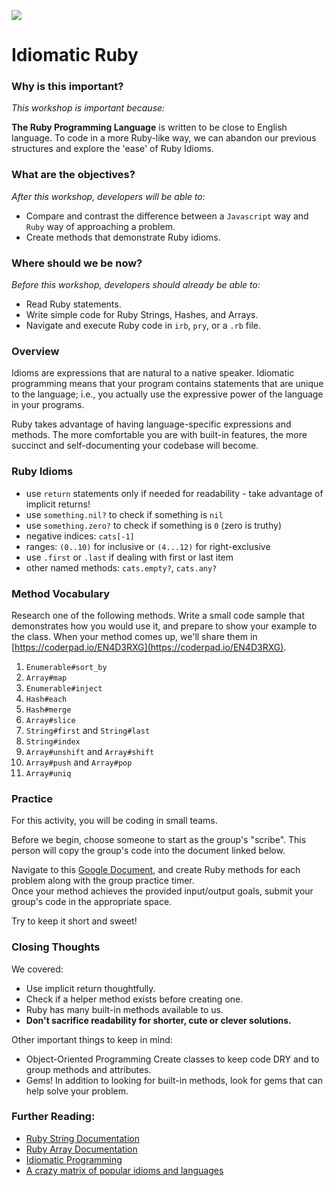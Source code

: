 <!--
Market: SF
-->

![](https://ga-dash.s3.amazonaws.com/production/assets/logo-9f88ae6c9c3871690e33280fcf557f33.png)

# Idiomatic Ruby

### Why is this important?
<!-- framing the "why" in big-picture/real world examples -->
*This workshop is important because:*

**The Ruby Programming Language** is written to be close to English language.  To code in a more Ruby-like way, we can abandon our previous structures and explore the 'ease' of Ruby Idioms.

### What are the objectives?
<!-- specific/measurable goal for students to achieve -->
*After this workshop, developers will be able to:*

- Compare and contrast the difference between a `Javascript` way and `Ruby` way of approaching a problem.
- Create methods that demonstrate Ruby idioms.

### Where should we be now?
<!-- call out the skills that are prerequisites -->
*Before this workshop, developers should already be able to:*

- Read Ruby statements.
- Write simple code for Ruby Strings, Hashes, and Arrays.
- Navigate and execute Ruby code in `irb`, `pry`, or a `.rb` file.


### Overview
Idioms are expressions that are natural to a native speaker. Idiomatic programming means that your program contains statements that are unique to the language; i.e., you actually use the expressive power of the language in your programs.

Ruby takes advantage of having language-specific expressions and methods. The more comfortable you are with built-in features, the more succinct and self-documenting your codebase will become.


### Ruby Idioms

* use `return` statements only if needed for readability - take advantage of implicit returns!
* use `something.nil?` to check if something is `nil`
* use `something.zero?` to check if something is `0` (zero is truthy)
* negative indices: `cats[-1]`
* ranges: `(0..10)` for inclusive or `(4...12)` for right-exclusive
* use `.first` or `.last` if dealing with first or last item
* other named methods: `cats.empty?`, `cats.any?`

### Method Vocabulary

Research one of the following methods.  Write a small code sample that demonstrates how you would use it, and prepare to show your example to the class. When your method comes up, we'll share them in [https://coderpad.io/EN4D3RXG](https://coderpad.io/EN4D3RXG).

1. `Enumerable#sort_by`  
2. `Array#map`  
3. `Enumerable#inject`  
4. `Hash#each`  
5. `Hash#merge`  
6. `Array#slice`  
7. `String#first` and `String#last`  
8. `String#index` 
9. `Array#unshift` and `Array#shift`  
10. `Array#push` and `Array#pop`  
11. `Array#uniq`  


### Practice

For this activity, you will be coding in small teams. 

Before we begin, choose someone to start as the group's "scribe". This person will copy the group's code into the document linked below. 

Navigate to this [Google Document](https://goo.gl/HJUhFO), and create Ruby methods for each problem along with the group practice timer.    
Once your method achieves the provided input/output goals, submit your group's code in the appropriate space.  

Try to keep it short and sweet!


### Closing Thoughts
<!-- call  out the skills that we have learned -->

We covered:

- Use implicit return thoughtfully.
- Check if a helper method exists before creating one.
- Ruby has many built-in methods available to us.  
- **Don't sacrifice readability for shorter, cute or clever solutions.**

Other important things to keep in mind:

- Object-Oriented Programming Create classes to keep code DRY and to group methods and attributes.
- Gems! In addition to looking for built-in methods, look for gems that can help solve your problem.

 
### Further Reading:
<!-- Links to further exploration -->
- [Ruby String Documentation](http://ruby-doc.org/core-2.2.0/String.html)
- [Ruby Array Documentation](http://ruby-doc.org/core-2.2.0/Array.html)
- [Idiomatic Programming](http://mrjoelkemp.com/2013/05/what-is-idiomatic-programming/)
- [A crazy matrix of popular idioms and languages](http://www.programming-idioms.org/about#about-block-language-coverage)
